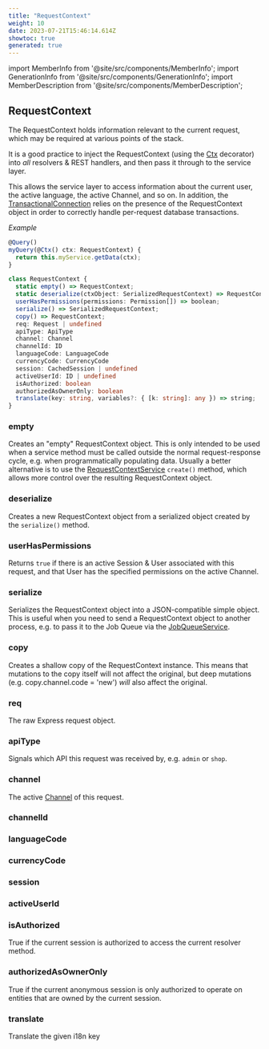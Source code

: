 ```yaml
---
title: "RequestContext"
weight: 10
date: 2023-07-21T15:46:14.614Z
showtoc: true
generated: true
---
```

<!-- This file was generated from the Vendure source. Do not modify. Instead, re-run the "docs:build" script -->
import MemberInfo from '@site/src/components/MemberInfo';
import GenerationInfo from '@site/src/components/GenerationInfo';
import MemberDescription from '@site/src/components/MemberDescription';


## RequestContext

<GenerationInfo sourceFile="packages/core/src/api/common/request-context.ts" sourceLine="44" packageName="@vendure/core" />

The RequestContext holds information relevant to the current request, which may be
required at various points of the stack.

It is a good practice to inject the RequestContext (using the <a href='/reference/typescript-api/request/ctx-decorator#ctx'>Ctx</a> decorator) into
_all_ resolvers & REST handlers, and then pass it through to the service layer.

This allows the service layer to access information about the current user, the active language,
the active Channel, and so on. In addition, the <a href='/reference/typescript-api/data-access/transactional-connection#transactionalconnection'>TransactionalConnection</a> relies on the
presence of the RequestContext object in order to correctly handle per-request database transactions.

*Example*

```ts
@Query()
myQuery(@Ctx() ctx: RequestContext) {
  return this.myService.getData(ctx);
}
```

```ts title="Signature"
class RequestContext {
  static empty() => RequestContext;
  static deserialize(ctxObject: SerializedRequestContext) => RequestContext;
  userHasPermissions(permissions: Permission[]) => boolean;
  serialize() => SerializedRequestContext;
  copy() => RequestContext;
  req: Request | undefined
  apiType: ApiType
  channel: Channel
  channelId: ID
  languageCode: LanguageCode
  currencyCode: CurrencyCode
  session: CachedSession | undefined
  activeUserId: ID | undefined
  isAuthorized: boolean
  authorizedAsOwnerOnly: boolean
  translate(key: string, variables?: { [k: string]: any }) => string;
}
```

<div className="members-wrapper">

### empty

<MemberInfo kind="method" type="() => <a href='/reference/typescript-api/request/request-context#requestcontext'>RequestContext</a>"   />

Creates an "empty" RequestContext object. This is only intended to be used
when a service method must be called outside the normal request-response
cycle, e.g. when programmatically populating data. Usually a better alternative
is to use the <a href='/reference/typescript-api/request/request-context-service#requestcontextservice'>RequestContextService</a> `create()` method, which allows more control
over the resulting RequestContext object.
### deserialize

<MemberInfo kind="method" type="(ctxObject: SerializedRequestContext) => <a href='/reference/typescript-api/request/request-context#requestcontext'>RequestContext</a>"   />

Creates a new RequestContext object from a serialized object created by the
`serialize()` method.
### userHasPermissions

<MemberInfo kind="method" type="(permissions: <a href='/reference/typescript-api/common/permission#permission'>Permission</a>[]) => boolean"   />

Returns `true` if there is an active Session & User associated with this request,
and that User has the specified permissions on the active Channel.
### serialize

<MemberInfo kind="method" type="() => SerializedRequestContext"   />

Serializes the RequestContext object into a JSON-compatible simple object.
This is useful when you need to send a RequestContext object to another
process, e.g. to pass it to the Job Queue via the <a href='/reference/typescript-api/job-queue/job-queue-service#jobqueueservice'>JobQueueService</a>.
### copy

<MemberInfo kind="method" type="() => <a href='/reference/typescript-api/request/request-context#requestcontext'>RequestContext</a>"   />

Creates a shallow copy of the RequestContext instance. This means that
mutations to the copy itself will not affect the original, but deep mutations
(e.g. copy.channel.code = 'new') *will* also affect the original.
### req

<MemberInfo kind="property" type="Request | undefined"   />

The raw Express request object.
### apiType

<MemberInfo kind="property" type="<a href='/reference/typescript-api/request/api-type#apitype'>ApiType</a>"   />

Signals which API this request was received by, e.g. `admin` or `shop`.
### channel

<MemberInfo kind="property" type="<a href='/reference/typescript-api/entities/channel#channel'>Channel</a>"   />

The active <a href='/reference/typescript-api/entities/channel#channel'>Channel</a> of this request.
### channelId

<MemberInfo kind="property" type="<a href='/reference/typescript-api/common/id#id'>ID</a>"   />


### languageCode

<MemberInfo kind="property" type="<a href='/reference/typescript-api/common/language-code#languagecode'>LanguageCode</a>"   />


### currencyCode

<MemberInfo kind="property" type="<a href='/reference/typescript-api/common/currency-code#currencycode'>CurrencyCode</a>"   />


### session

<MemberInfo kind="property" type="<a href='/reference/typescript-api/auth/session-cache-strategy#cachedsession'>CachedSession</a> | undefined"   />


### activeUserId

<MemberInfo kind="property" type="<a href='/reference/typescript-api/common/id#id'>ID</a> | undefined"   />


### isAuthorized

<MemberInfo kind="property" type="boolean"   />

True if the current session is authorized to access the current resolver method.
### authorizedAsOwnerOnly

<MemberInfo kind="property" type="boolean"   />

True if the current anonymous session is only authorized to operate on entities that
are owned by the current session.
### translate

<MemberInfo kind="method" type="(key: string, variables?: { [k: string]: any }) => string"   />

Translate the given i18n key


</div>
